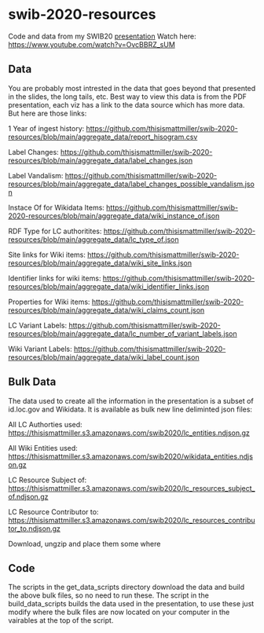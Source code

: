 # swib-2020-resources
Code and data from my SWIB20 [presentation](https://github.com/thisismattmiller/swib-2020-resources/blob/main/presentation.pdf) Watch here: https://www.youtube.com/watch?v=OvcBBRZ_sUM


## Data
You are probably most intrested in the data that goes beyond that presented in the slides, the long tails, etc. Best way to view this data is from the PDF presentation, each viz has a link to the data source which has more data. But here are those links:

1 Year of ingest history: https://github.com/thisismattmiller/swib-2020-resources/blob/main/aggregate_data/report_hisogram.csv


Label Changes: https://github.com/thisismattmiller/swib-2020-resources/blob/main/aggregate_data/label_changes.json


Label Vandalism: https://github.com/thisismattmiller/swib-2020-resources/blob/main/aggregate_data/label_changes_possible_vandalism.json


Instace Of for Wikidata Items: https://github.com/thisismattmiller/swib-2020-resources/blob/main/aggregate_data/wiki_instance_of.json


RDF Type for LC authoritites: https://github.com/thisismattmiller/swib-2020-resources/blob/main/aggregate_data/lc_type_of.json


Site links for Wiki items: https://github.com/thisismattmiller/swib-2020-resources/blob/main/aggregate_data/wiki_site_links.json


Identifier links for wiki items: https://github.com/thisismattmiller/swib-2020-resources/blob/main/aggregate_data/wiki_identifier_links.json


Properties for Wiki items: https://github.com/thisismattmiller/swib-2020-resources/blob/main/aggregate_data/wiki_claims_count.json


LC Variant Labels: https://github.com/thisismattmiller/swib-2020-resources/blob/main/aggregate_data/lc_number_of_variant_labels.json


Wiki Variant Labels: https://github.com/thisismattmiller/swib-2020-resources/blob/main/aggregate_data/wiki_label_count.json



## Bulk Data
The data used to create all the information in the presentation is a subset of id.loc.gov and Wikidata. It is available as bulk new line deliminted json files:

All LC Authorties used: https://thisismattmiller.s3.amazonaws.com/swib2020/lc_entities.ndjson.gz


All Wiki Entities used: https://thisismattmiller.s3.amazonaws.com/swib2020/wikidata_entities.ndjson.gz


LC Resource Subject of: https://thisismattmiller.s3.amazonaws.com/swib2020/lc_resources_subject_of.ndjson.gz


LC Resource Contributor to: https://thisismattmiller.s3.amazonaws.com/swib2020/lc_resources_contributor_to.ndjson.gz


Download, ungzip and place them some where

## Code

The scripts in the get_data_scripts directory download the data and build the above bulk files, so no need to run these. 
The script in the build_data_scripts builds the data used in the presentation, to use these just modify where the bulk files are now located on your computer in the vairables at the top of the script.
